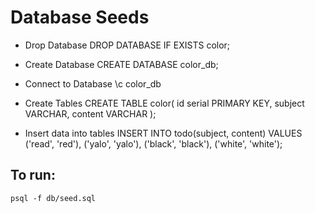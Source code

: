 # Database Seeds

- Drop Database 
DROP DATABASE IF EXISTS color;
- Create Database 
CREATE DATABASE color_db;

- Connect to Database 
\c color_db 

- Create Tables 
CREATE TABLE color(
  id serial PRIMARY KEY,
  subject VARCHAR,
  content VARCHAR
);
- Insert data into tables 
INSERT INTO todo(subject, content) VALUES
('read', 'red'),
('yalo', 'yalo'),
('black', 'black'),
('white', 'white');

## To run:
```
psql -f db/seed.sql 
```



